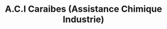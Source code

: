 ---
title: "A.C.I Caraibes (Assistance Chimique Industrie)"
url: /le-robert/a-c-i-caraibes-assistance-chimique-industrie/
shop: à faire soi-même
---